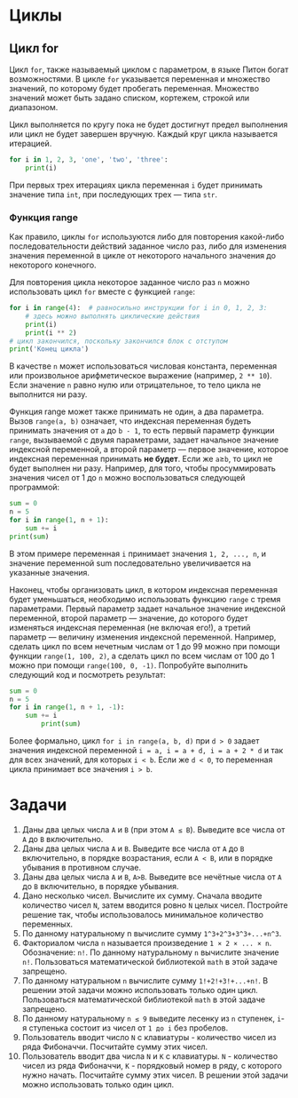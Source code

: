 # Циклы

## Цикл for

Цикл `for`, также называемый циклом с параметром, в языке Питон богат возможностями. В цикле `for` указывается переменная и множество значений, по которому будет пробегать переменная. Множество значений может быть задано списком, кортежем, строкой или диапазоном.

Цикл выполняется по кругу пока не будет достигнут предел выполнения или цикл не будет завершен вручную. Каждый круг цикла называется итерацией.

```python
for i in 1, 2, 3, 'one', 'two', 'three':
    print(i)
```

При первых трех итерациях цикла переменная `i` будет принимать значение типа `int`, при последующих трех — типа `str`.

### Функция range

Как правило, циклы `for` используются либо для повторения какой-либо последовательности действий заданное число раз, либо для изменения значения переменной в цикле от некоторого начального значения до некоторого конечного.

Для повторения цикла некоторое заданное число раз `n` можно использовать цикл `for` вместе с функцией `range`:

```python
for i in range(4):  # равносильно инструкции for i in 0, 1, 2, 3:
    # здесь можно выполнять циклические действия
    print(i)
    print(i ** 2)
# цикл закончился, поскольку закончился блок с отступом
print('Конец цикла')
```

В качестве `n` может использоваться числовая константа, переменная или произвольное арифметическое выражение (например, `2 ** 10`). Если значение `n` равно нулю или отрицательное, то тело цикла не выполнится ни разу.

Функция range может также принимать не один, а два параметра. Вызов `range(a, b)` означает, что индексная переменная будеть принимать значения от `a` до `b - 1`, то есть первый параметр функции `range`, вызываемой с двумя параметрами, задает начальное значение индексной переменной, а второй параметр — первое значение, которое индексная переменная принимать **не будет**. Если же `a`≥`b`, то цикл не будет выполнен ни разу. Например, для того, чтобы просуммировать значения чисел от 1 до `n` можно воспользоваться следующей программой:

```python
sum = 0
n = 5
for i in range(1, n + 1):
    sum += i
print(sum)
```

В этом примере переменная `i` принимает значения `1, 2, ..., n`, и значение переменной sum последовательно увеличивается на указанные значения.

Наконец, чтобы организовать цикл, в котором индексная переменная будет уменьшаться, необходимо использовать функцию `range` с тремя параметрами. Первый параметр задает начальное значение индексной переменной, второй параметр — значение, до которого будет изменяться индексная переменная (не включая его!), а третий параметр — величину изменения индексной переменной. Например, сделать цикл по всем нечетным числам от 1 до 99 можно при помощи функции `range(1, 100, 2)`, а сделать цикл по всем числам от 100 до 1 можно при помощи `range(100, 0, -1)`. Попробуйте выполнить следующий код и посмотреть результат:

```python
sum = 0
n = 5
for i in range(1, n + 1, -1):
    sum += i
		print(sum)
```

Более формально, цикл `for i in range(a, b, d)` при `d > 0` задает значения индексной переменной `i = a, i = a + d, i = a + 2 * d` и так для всех значений, для которых `i < b`. Если же `d < 0`, то переменная цикла принимает все значения `i > b`.

# Задачи

1. Даны два целых числа `A` и `B` (при этом `A ≤ B`). Выведите все числа от `A` до `B` включительно.
2. Даны два целых числа `A` и `В`. Выведите все числа от `A` до `B` включительно, в порядке возрастания, если `A < B`, или в порядке убывания в противном случае.
3. Даны два целых числа `A` и `В`, `A>B`. Выведите все нечётные числа от `A` до `B` включительно, в порядке убывания.
4. Дано несколько чисел. Вычислите их сумму. Сначала вводите количество чисел `N`, затем вводится ровно `N` целых чисел. Постройте решение так, чтобы использовалось минимальное количество переменных.
5. По данному натуральному n вычислите сумму `1^3+2^3+3^3+...+n^3`.
6. Факториалом числа `n` называется произведение `1 × 2 × ... × n`. Обозначение: `n!`. По данному натуральному `n` вычислите значение `n!`. Пользоваться математической библиотекой `math` в этой задаче запрещено.
7. По данному натуральном `n` вычислите сумму `1!+2!+3!+...+n!`. В решении этой задачи можно использовать только один цикл. Пользоваться математической библиотекой `math` в этой задаче запрещено.
8. По данному натуральному `n ≤ 9` выведите лесенку из `n` ступенек, `i`-я ступенька состоит из чисел от `1 до i` без пробелов.
9. Пользователь вводит число `N` с клавиатуры - количество чисел из ряда Фибоначчи. Посчитайте сумму этих чисел.
10. Пользователь вводит два числа `N` и `K` с клавиатуры. `N` - количество чисел из ряда Фибоначчи, `K` - порядковый номер в ряду, с которого нужно начать. Посчитайте сумму этих чисел. В решении этой задачи можно использовать только один цикл.